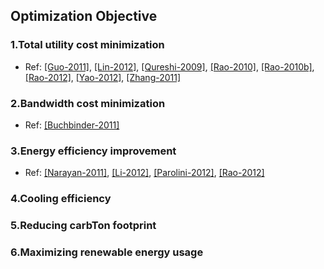 ## Optimization Objective


### 1.Total utility cost minimization
- Ref: [[Guo-2011]](http://ieeexplore.ieee.org/xpl/login.jsp?tp=&arnumber=6134209), [[Lin-2012]](http://ieeexplore.ieee.org/xpl/login.jsp?tp=&arnumber=6322266), [[Qureshi-2009]](http://dl.acm.org/citation.cfm?id=1592584), [[Rao-2010]](http://dl.acm.org/citation.cfm?id=1795220&dl=ACM&coll=DL&CFID=595798113&CFTOKEN=23135396), [[Rao-2010b]](http://ieeexplore.ieee.org/xpl/login.jsp?tp=&arnumber=5461933), [[Rao-2012]](http://ieeexplore.ieee.org/xpl/articleDetails.jsp?arnumber=6108374), [[Yao-2012]](http://ieeexplore.ieee.org/xpl/articleDetails.jsp?arnumber=6195508), [[Zhang-2011]](http://dl.acm.org/citation.cfm?id=1996170&dl=ACM&coll=DL&CFID=595798113&CFTOKEN=23135396)

### 2.Bandwidth cost minimization
- Ref: [[Buchbinder-2011]](http://link.springer.com/chapter/10.1007%2F978-3-642-20757-0_14)

### 3.Energy efficiency improvement
- Ref: [[Narayan-2011]](http://dl.acm.org/citation.cfm?id=1958787), [[Li-2012]](http://ieeexplore.ieee.org/xpl/login.jsp?tp=&arnumber=6041050), [[Parolini-2012]](http://ieeexplore.ieee.org/xpl/login.jsp?tp=&arnumber=6006498), [[Rao-2012]](http://ieeexplore.ieee.org/xpl/login.jsp?tp=&arnumber=5989839)
### 4.Cooling efficiency

### 5.Reducing carbTon footprint

### 6.Maximizing renewable energy usage
